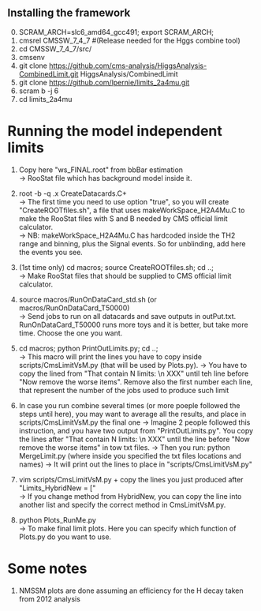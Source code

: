 ## Installing the framework
0. SCRAM_ARCH=slc6_amd64_gcc491; export SCRAM_ARCH;   
1. cmsrel CMSSW_7_4_7 #(Release needed for the Hggs combine tool)   
2. cd CMSSW_7_4_7/src/   
3. cmsenv    
4. git clone https://github.com/cms-analysis/HiggsAnalysis-CombinedLimit.git HiggsAnalysis/CombinedLimit    
5. git clone https://github.com/lpernie/limits_2a4mu.git    
6. scram b -j 6   
7. cd limits_2a4mu    

# Running the model independent limits
1. Copy here "ws_FINAL.root" from bbBar estimation    
   -> RooStat file which has background model inside it.   

2. root -b -q .x CreateDatacards.C+   
   -> The first time you need to use option "true", so you will create "CreateROOTfiles.sh", a file that uses makeWorkSpace_H2A4Mu.C to make the RooStat files with S and B needed by CMS official limit calculator.   
   -> NB: makeWorkSpace_H2A4Mu.C has hardcoded inside the TH2 range and binning, plus the Signal events. So for unblinding, add here the events you see.   

3. (1st time only) cd macros; source CreateROOTfiles.sh; cd ..;    
   -> Make RooStat files that should be supplied to CMS official limit calculator.    

3. source macros/RunOnDataCard_std.sh (or macros/RunOnDataCard_T50000)    
   -> Send jobs to run on all datacards and save outputs in outPut.txt. RunOnDataCard_T50000 runs more toys and it is better, but take more time. Choose the one you want.    

4. cd macros; python PrintOutLimits.py; cd ..;   
   -> This macro will print the lines you have to copy inside scripts/CmsLimitVsM.py (that will be used by Plots.py). 
   -> You have to copy the lined from "That contain N limits: \n XXX" until teh line before "Now remove the worse items". Remove also the first number each line, that represent the number of the jobs used to produce such limit   

5. In case you run combine several times (or more poeple followed the steps until here), you may want to average all the results, and place in scripts/CmsLimitVsM.py the final one
   -> Imagine 2 people followed this instruction, and you have two output from "PrintOutLimits.py". You copy the lines after "That contain N limits: \n XXX" until the line before "Now remove the worse items" in tow txt files.
   -> Then you run: python MergeLimit.py (where inside you specified the txt files locations and names)
   -> It will print out the lines to place in "scripts/CmsLimitVsM.py"

6. vim scripts/CmsLimitVsM.py + copy the lines you just produced after "Limits_HybridNew = ["    
   -> If you change method from HybridNew, you can copy the line into another list and specify the correct method in CmsLimitVsM.py.    

7. python Plots_RunMe.py    
   -> To make final limit plots. Here you can specify which function of Plots.py do you want to use.    

# Some notes   
1. NMSSM plots are done assuming an efficiency for the H decay taken from 2012 analysis
